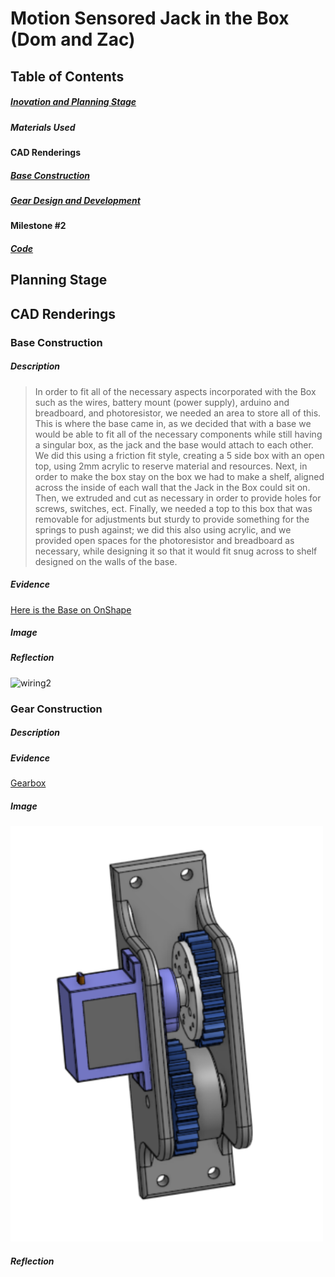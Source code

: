 # Motion Sensored Jack in the Box (Dom and Zac)

## Table of Contents 
##### [Inovation and Planning Stage](https://github.com/dcaffer07/LED-review-E2/blob/main/README.md#led-blink-w-button---aurduino-review-assignment) 
##### Materials Used
#### CAD Renderings
##### [Base Construction](https://github.com/dcaffer07/LED-review-E2/blob/main/README.md#led-fade-wo-button)
##### [Gear Design and Development](https://github.com/dcaffer07/LED-review-E2/blob/main/README.md#potentiometers-1) 
#### Milestone #2
##### [Code](https://github.com/dcaffer07/LED-review-E2/blob/main/README.md#photoresistor-1)

## Planning Stage

## CAD Renderings 
### Base Construction
##### Description
> In order to fit all of the necessary aspects incorporated with the Box such as the wires, battery mount (power supply), arduino and breadboard, and photoresistor, we needed an area to store all of this.  This is where the base came in, as we decided that with a base we would be able to fit all of the necessary components while still having a singular box, as the jack and the base would attach to each other.  We did this using a friction fit style, creating a 5 side box with an open top, using 2mm acrylic to reserve material and resources.  Next, in order to make the box stay on the box we had to make a shelf, aligned across the inside of each wall that the Jack in the Box could sit on.  Then, we extruded and cut as necessary in order to provide holes for screws, switches, ect.  Finally, we needed a top to this box that was removable for adjustments but sturdy to provide something for the springs to push against; we did this also using acrylic, and we provided open spaces for the photoresistor and breadboard as necessary, while designing it so that it would fit snug across to shelf designed on the walls of the base.
##### Evidence
[Here is the Base on OnShape](https://cvilleschools.onshape.com/documents/0683eb52a22173b51047934c/w/f86c45cb89f616eb262b8ff8/e/189681eae29da1fce519768c)
##### Image
##### Reflection
<img src="https://user-images.githubusercontent.com/71406831/153493685-90b107be-2091-4427-8590-cf9d1f6e740c.png" alt="wiring2" style="width:400px;">

### Gear Construction
##### Description
##### Evidence
[Gearbox](https://cvilleschools.onshape.com/documents/423806bfa6dff149a997954e/w/4dd89bd35a6ce4db869d6986/e/77e276e17288adce5d357a35)
##### Image
<img src="FinalAssembly.png" alt="FinalAssembly" style="width:500px;">

##### Reflection
